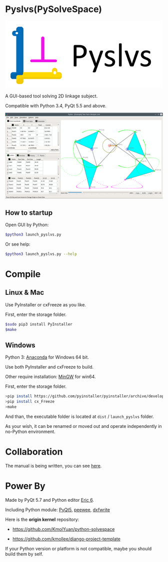 Pyslvs(PySolveSpace)
===

![](icons/title.png)

A GUI-based tool solving 2D linkage subject.

Compatible with Python 3.4, PyQt 5.5 and above.

![](icons/cover.png)

How to startup
---

Open GUI by Python:

```bash
$python3 launch_pyslvs.py
```

Or see help:

```bash
$python3 launch_pyslvs.py --help
```

Compile
===

Linux & Mac
---

Use PyInstaller or cxFreeze as you like.

First, enter the storage folder.

```bash
$sudo pip3 install PyInstaller
$make
```

Windows
---

Python 3: [Anaconda] for Windows 64 bit.

Use both PyInstaller and cxFreeze to build.

Other require installation: [MinGW] for win64.

First, enter the storage folder.

```bash
>pip install https://github.com/pyinstaller/pyinstaller/archive/develop.zip
>pip install cx_Freeze
>make
```

And than, the executable folder is located at `dist` / `launch_pyslvs` folder.

As your wish, it can be renamed or moved out and operate independently in no-Python environment.

Collaboration
===

The manual is being written, you can see [here](https://github.com/40323230/Pyslvs-manual/).

Power By
===

Made by PyQt 5.7 and Python editor [Eric 6].

Including Python module: [PyQt5], [peewee], [dxfwrite]

Here is the **origin kernel** repository:

* https://github.com/KmolYuan/python-solvespace

* https://github.com/kmollee/django-project-template

If your Python version or platform is not compatible, maybe you should build them by self.

[Anaconda]: https://www.continuum.io/downloads
[MinGW]: https://sourceforge.net/projects/mingw-w64/files/latest/download?source=files
[Eric 6]: http://eric-ide.python-projects.org/
[PyQt5]: http://doc.qt.io/qt-5/index.html
[peewee]: http://docs.peewee-orm.com/en/latest/
[dxfwrite]: https://pypi.python.org/pypi/dxfwrite/

